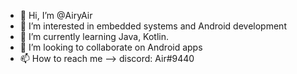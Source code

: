 - 👋 Hi, I’m @AiryAir
- 👀 I’m interested in embedded systems and Android development
- 🌱 I’m currently learning Java, Kotlin.
- 💞️ I’m looking to collaborate on Android apps
- 📫 How to reach me --> discord: Air#9440

<!---
AiryAir/AiryAir is a ✨ special ✨ repository because its `README.md` (this file) appears on your GitHub profile.
You can click the Preview link to take a look at your changes.
--->
